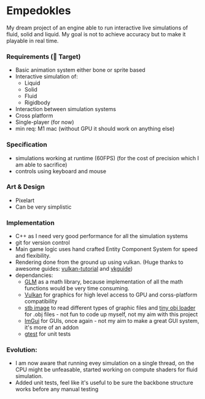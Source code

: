 # Empedokles
My dream project of an engine able to run interactive live simulations of fluid, solid and liquid. 
My goal is not to achieve accuracy but to make it playable in real time.
### Requirements (🎯 Target)
* Basic animation system either bone or sprite based
* Interactive simulation of:
    * Liquid 
    * Solid
    * Fluid
    * Rigidbody
* Interaction between simulation systems
* Cross platform
* Single-player (for now)
* min req: M1 mac (without GPU it should work on anything else)
### Specification
* simulations working at runtime (60FPS) (for the cost of precision which I am able to sacrifice)
* controls using keyboard and mouse
### Art & Design
* Pixelart
* Can be very simplistic
### Implementation
* C++ as I need very good performance for all the simulation systems
* git for version control
* Main game logic uses hand crafted Entity Component System for speed and flexibility.
* Rendering done from the ground up using vulkan. (Huge thanks to awesome guides: [vulkan-tutorial](https://vulkan-tutorial.com/) and [vkguide](https://vkguide.dev/))
* dependancies:
    * [GLM](https://github.com/g-truc/glm) as a math library, because implementation of all the math functions would be very time consuming.
    * [Vulkan](https://www.vulkan.org/) for graphics for high level access to GPU and corss-platform compatibility
    * [stb image](https://github.com/nothings/stb) to read different types of graphic files and [tiny obj loader](https://github.com/tinyobjloader/tinyobjloader) for .obj files - not fun to code up myself, not my aim with this project
    * [ImGui](https://github.com/ocornut/imgui) for GUIs, once again - not my aim to make a great GUI system, it's more of an addon
    * [gtest](https://github.com/google/googletest) for unit tests

### Evolution:
* I am now aware that running evey simulation on a single thread, on the CPU might be unfeasable, started working on compute shaders for fluid simulation.
* Added unit tests, feel like it's useful to be sure the backbone structure works before any manual testing
